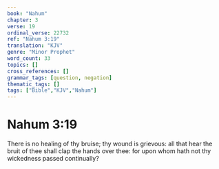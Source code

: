 ```yaml
---
book: "Nahum"
chapter: 3
verse: 19
ordinal_verse: 22732
ref: "Nahum 3:19"
translation: "KJV"
genre: "Minor Prophet"
word_count: 33
topics: []
cross_references: []
grammar_tags: [question, negation]
thematic_tags: []
tags: ["Bible","KJV","Nahum"]
---
```


# Nahum 3:19

There is no healing of thy bruise; thy wound is grievous: all that hear the bruit of thee shall clap the hands over thee: for upon whom hath not thy wickedness passed continually?
